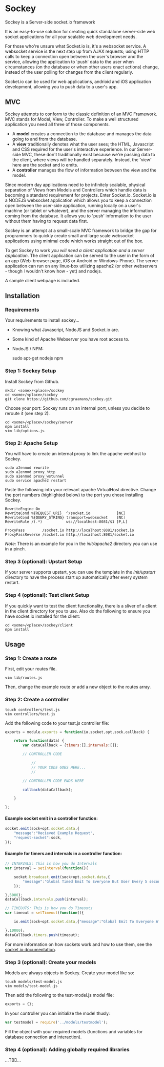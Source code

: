 # Sockey
Sockey is a Server-side socket.io framework

It is an easy-to-use solution for creating quick standalone server-side web socket applications for all your scalable web development needs. 

For those who're unsure what Socket.io is, it's a websocket service. A websocket service is the next step up from AJAX requests; using HTTP calls to keep a connection open between the user's browser and the service, allowing the application to 'push' data to the user when circumstances (on the database or when other users enact actions) change, instead of the user polling for changes from the client regularly. 

Socket.io can be used for web applications, andrioid and iOS application development, allowing you to push data to a user's app.

## MVC
Sockey attempts to conform to the classic definition of an MVC Framework. MVC stands for Model, View, Controller. To make a well structured application you need all three of those components.

- A **model** creates a connection to the database and manages the data going to and from the database.
- A **view** traditionally denotes what the user sees; the HTML, Javascript and CSS required for the user's interactive experience. In our Server-side MVC, these don't traditionally exist because we're passing data to the client, where views will be handled separately. Instead, the 'view' here are the socket and io emits.
- A **controller** manages the flow of information between the view and the model.

Since modern day applications need to be infinitely scalable, physical separation of Views from Models and Controllers which handle data is becoming a standard requirement for projects. Enter Socket.io. Socket.io is a NODEJS websocket application which allows you to keep a connection open between the user-side application, running locally on a user's machine (or tablet or whatever), and the server managing the information coming from the database. It allows you to 'push' information to the user without them having to request data first.

Sockey is an attempt at a small-scale MVC framework to bridge the gap for programmers to quickly create small and large scale websocket applications using minimal code which works straight out of the box. 

To get Sockey to work _you will need a client application and a server application_. The client application can be served to the user in the form of an app (Web-browser page, iOS or Android or Windows-Phone). The server application can run on any linux-box utilizing apache2 (or other webservers - though I wouldn't know how - yet) and nodejs.

A sample client webpage is included.

## Installation

### Requirements

Your requirements to install sockey...
  - Knowing what Javascript, NodeJS and Socket.io are.
  - Some kind of Apache Webserver you have root access to.
  - NodeJS / NPM:

    sudo apt-get nodejs npm

### Step 1: Sockey Setup
    
Install Sockey from Github.

    mkdir <some>/<place>/sockey
    cd <some>/<place>/sockey
    git clone https://github.com/cgraamans/sockey.git  


Choose your port: Sockey runs on an internal port, unless you decide to reroute it (see step 2).
    
    cd <some>/<place>/sockey/server
    npm install
    vim lib/options.js

### Step 2: Apache Setup

You will have to create an internal proxy to link the apache webhost to Sockey.

    sudo a2enmod rewrite
    sudo a2enmod proxy_http
    sudo a2enmod proxy_wstunnel
    sudo service apache2 restart

Paste the following into your relevant apache VirtualHost directive. Change the port numbers (highlighted below) to the port you chose installing Sockey.

    RewriteEngine On
    RewriteCond %{REQUEST_URI}  ^/socket.io            [NC]
    RewriteCond %{QUERY_STRING} transport=websocket    [NC]
    RewriteRule /(.*)           ws://localhost:8081/$1 [P,L]

    ProxyPass        /socket.io http://localhost:8081/socket.io
    ProxyPassReverse /socket.io http://localhost:8081/socket.io

_Note:_ There is an example for you in the _init/apache2_ directory you can use in a pinch.

### Step 3 (optional): Upstart Setup

If your server supports upstart, you can use the template in the _init/upstart_ directory to have the process start up automatically after every system restart.

### Step 4 (optional): Test client Setup

If you quickly want to test the client functionality, there is a sliver of a client in the client directory for you to use. Also do the following to ensure you have socket.io installed for the client:

    cd <some>/<place>/sockey/client
    npm install

## Usage

### Step 1: Create a route

First, edit your routes file.

    vim lib/routes.js

Then, change the example route or add a new object to the routes array.

### Step 2: Create a controller

    touch controllers/test.js
    vim controllers/test.js

Add the following code to your test.js controller file:

```javascript
exports = module.exports = function(io,socket,opt,sock,callback) {

    return function(data) {
        var dataCallback = {timers:[],intervals:[]};

        // CONTROLLER CODE

            //
            // YOUR CODE GOES HERE...
            //

        // CONTROLLER CODE ENDS HERE

        callback(dataCallback);

    }

};
```

#### Example socket emit in a controller function:

```javascript
socket.emit(sock+opt.socket.data,{
    "message":"Recieved Example Request",
    "request-socket":sock,
});
```

#### Example for timers and intervals in a controller function:

```javascript
// INTERVALS: This is how you do Intervals
var interval = setInterval(function(){

    socket.broadcast.emit(sock+opt.socket.data,{
        "message":"Global Timed Emit To Everyone But User Every 5 seconds"
    });

},5000);
dataCallback.intervals.push(interval);

// TIMEOUTS: This is how you do Timeouts
var timeout = setTimeout(function(){

    io.emit(sock+opt.socket.data,{"message":"Global Emit To Everyone After 10 seconds"});

},10000);
dataCallback.timers.push(timeout);
```

For more information on how sockets work and how to use them, see the [socket.io documentation](http://socket.io/).

### Step 3 (optional): Create your models

Models are always objects in Sockey. Create your model like so:

    touch models/test-model.js
    vim models/test-model.js

Then add the following to the test-model.js model file:

```javascript
exports = {};
```

In your controller you can initialize the model thusly:

```javascript
var testmodel = require('../models/testmodel');
```

Fill the object with your required models (functions and variables for database connection and interaction).

### Step 4 (optional): Adding globally required libraries

...TBD... 